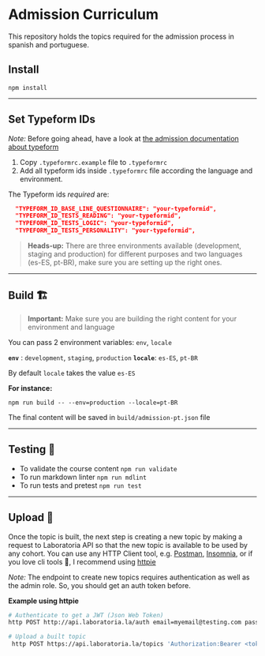 # Admission Curriculum

This repository holds the topics required for the admission process in spanish and portuguese.

## Install

`npm install`

---
## Set Typeform IDs

_Note:_ Before going ahead, have a look at [the admission documentation about typeform](https://github.com/Laboratoria/admission.laboratoria.la#typeform)

1. Copy `.typeformrc.example` file to `.typeformrc`
2. Add all typeform ids inside `.typeformrc` file according the language and environment.

The Typeform ids _required_ are:

```json
  "TYPEFORM_ID_BASE_LINE_QUESTIONNAIRE": "your-typeformid",
  "TYPEFORM_ID_TESTS_READING": "your-typeformid",
  "TYPEFORM_ID_TESTS_LOGIC": "your-typeformid",
  "TYPEFORM_ID_TESTS_PERSONALITY": "your-typeformid",
```

> **Heads-up:** There are three environments available (development, staging and production) for different purposes and two languages (es-ES, pt-BR), make sure you are setting up the right ones.

---
## Build 🏗

> **Important:** Make sure you are building the right content for your environment and language

You can pass 2 environment variables: `env`, `locale`

**`env`** : `development`, `staging`, `production`
**`locale`**: `es-ES`, `pt-BR`

By default `locale` takes the value `es-ES`

**For instance:**

`npm run build -- --env=production --locale=pt-BR`

The final content will be saved in `build/admission-pt.json` file

---
## Testing 🧪

- To validate the course content `npm run validate`
- To run markdown linter `npm run mdlint`
- To run tests and pretest `npm run test`

---
## Upload 🚀

Once the topic is built, the next step is creating a new topic by making a request to Laboratoria API so that the new topic is available to be used by any cohort. You can use any HTTP Client tool, e.g. [Postman](https://www.postman.com/), [Insomnia](https://insomnia.rest/), or if you love cli tools 🤟, I recommend using [httpie](https://httpie.io/)

_Note:_ The endpoint to create new topics requires authentication as well as the admin role. So, you should get an auth token before.

__Example using httpie__

```sh
# Authenticate to get a JWT (Json Web Token)
http POST http://api.laboratoria.la/auth email=myemail@testing.com password=xxxxxxx
```

```sh
# Upload a built topic
 http POST https://api.laboratoria.la/topics 'Authorization:Bearer <token>' < ./build/admission.json
```
